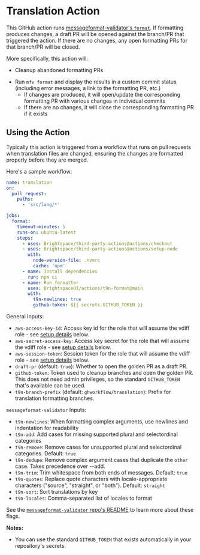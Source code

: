 # Translation Action

This GitHub action runs [messageformat-validator's `format`](https://github.com/bearfriend/messageformat-validator#format). If formatting produces changes, a draft PR will be opened against the branch/PR that triggered the action. If there are no changes, any open formatting PRs for that branch/PR will be closed.

More specifically, this action will:
* Cleanup abandoned formatting PRs
<!-- * Run `mfv` to validate messages  -->
* Run `mfv format` and display the results in a custom commit status (including error messages, a link to the formatting PR, etc.)
  * If changes are produced, it will open/update the corresponding formatting PR with various changes in individual commits
  * If there are no changes, it will close the corresponding formatting PR if it exists
<!-- #* Run `mfv` again to validate the changes -->

## Using the Action

Typically this action is triggered from a workflow that runs on pull requests when translation files are changed, ensuring the changes are formatted properly before they are merged.

Here's a sample workflow:

```yml
name: translation
on:
  pull_request:
    paths:
      - 'src/lang/*'

jobs:
  format:
    timeout-minutes: 5
    runs-on: ubuntu-latest
    steps:
      - uses: Brightspace/third-party-actions@actions/checkout
      - uses: Brightspace/third-party-actions@actions/setup-node
        with:
          node-version-file: .nvmrc
          cache: 'npm'
      - name: Install dependencies
        run: npm ci
      - name: Run formatter
        uses: BrightspaceUI/actions/t9n-format@main
        with:
          t9n-newlines: true
          github-token: ${{ secrets.GITHUB_TOKEN }}

```

General Inputs:
* `aws-access-key-id`: Access key id for the role that will assume the vdiff role - see [setup details](#setting-up-aws-access-creds) below.
* `aws-secret-access-key`: Access key secret for the role that will assume the vdiff role - see [setup details](#setting-up-aws-access-creds) below.
* `aws-session-token`: Session token for the role that will assume the vdiff role - see [setup details](#setting-up-aws-access-creds) below.
* `draft-pr` (default: `true`): Whether to open the golden PR as a draft PR.
* `github-token`: Token used to cleanup branches and open the golden PR. This does not need admin privileges, so the standard `GITHUB_TOKEN` that's available can be used.
* `t9n-branch-prefix` (default: `ghworkflow/translation`): Prefix for translation formatting branches.

`messageformat-validator` Inputs:
* `t9n-newlines`: When formatting complex arguments, use newlines and indentation for readability
* `t9n-add`: Add cases for missing supported plural and selectordinal categories
* `t9n-remove`: Remove cases for unsupported plural and selectordinal categories. Default: `true`
* `t9n-dedupe`: Remove complex argument cases that duplicate the `other` case. Takes precedence over --add.
* `t9n-trim`: Trim whitespace from both ends of messages. Default: `true`
* `t9n-quotes`: Replace quote characters with locale-appropriate characters ("source", "straight", or "both"). Default: `straight`
* `t9n-sort`: Sort translations by key
* `t9n-locales`: Comma-separated list of locales to format

See the [`messageformat-validator` repo's README](https://github.com/bearfriend/messageformat-validator) to learn more about these flags.

**Notes:**
* You can use the standard `GITHUB_TOKEN` that exists automatically in your repository's secrets.

